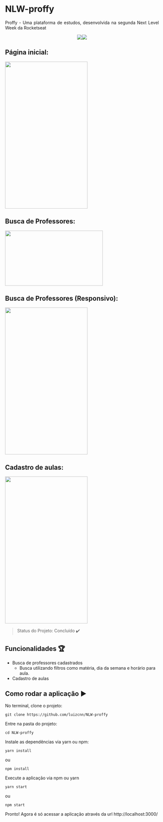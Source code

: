 # NLW-proffy
<p align="justify"> Proffy - Uma plataforma de estudos, desenvolvida na segunda Next Level Week da Rocketseat </p>

<div style="display: flex; justify-content: center">
  <img src="https://img.shields.io/static/v1?label=react&message=framework&color=blue&style=for-the-badge&logo=REACT"/>
  <img src="https://img.shields.io/static/v1?label=NodeJs&message=Backend&color=green&style=for-the-badge&logo=NODE"/>
</div>

## Página inicial:
<img width="270px" height="480px" src="https://github.com/luizcnn/NLW-proffy/blob/master/src/assets/images/0.jpeg" />

## Busca de Professores:
<img width="320px" height="180px" src="https://github.com/luizcnn/NLW-proffy/blob/master/src/assets/images/1.jpeg" />

## Busca de Professores (Responsivo): 
<img width="270px" height="480px" src="https://github.com/luizcnn/NLW-proffy/blob/master/src/assets/images/2.jpeg" />

## Cadastro de aulas:
<img width="270px" height="480px" src="https://github.com/luizcnn/NLW-proffy/blob/master/src/assets/images/3.jpeg" />

> Status do Projeto: Concluído :heavy_check_mark:

## Funcionalidades :trophy:
- Busca de professores cadastrados
  - Busca utilizando filtros como matéria, dia da semana e horário para aula.
- Cadastro de aulas

## Como rodar a aplicação :arrow_forward:

No terminal, clone o projeto: 

```
git clone https://github.com/luizcnn/NLW-proffy
```
Entre na pasta do projeto:

```
cd NLW-proffy
```

Instale as dependências via yarn ou npm:

```
yarn install
```
ou

```
npm install
```

Execute a aplicação via npm ou yarn

```
yarn start
```
ou

```
npm start
```
Pronto! Agora é só acessar a aplicação através da url http://localhost:3000/

